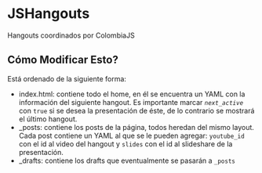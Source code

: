 # JSHangouts

Hangouts coordinados por ColombiaJS

## Cómo Modificar Esto?

Está ordenado de la siguiente forma:

- index.html: contiene todo el home, en él se encuentra un YAML con la información del siguiente hangout. Es importante marcar *`next_active`* con `true` si se desea la presentación de éste, de lo contrario se mostrará el último hangout.
- _posts: contiene los posts de la página, todos heredan del mismo layout. Cada post contiene un YAML al que se le pueden agregar: `youtube_id` con el id al video del hangout y `slides` con el id al slideshare de la presentación.
- _drafts: contiene los drafts que eventualmente se pasarán a `_posts`